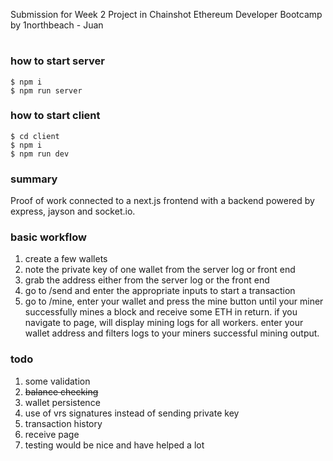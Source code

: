Submission for Week 2 Project in Chainshot Ethereum Developer Bootcamp by 1northbeach - Juan

#

### how to start server

```
$ npm i
$ npm run server
```

### how to start client

```
$ cd client
$ npm i
$ npm run dev
```

### summary

Proof of work connected to a next.js frontend with a backend powered by express, jayson and socket.io.

### basic workflow

1. create a few wallets
2. note the private key of one wallet from the server log or front end
3. grab the address either from the server log or the front end
4. go to /send and enter the appropriate inputs to start a transaction
5. go to /mine, enter your wallet and press the mine button until your miner successfully mines a block and receive some ETH in return. if you navigate to page, will display mining logs for all workers. enter your wallet address and filters logs to your miners successful mining output.

### todo

1. some validation
2. ~~balance checking~~
3. wallet persistence
4. use of vrs signatures instead of sending private key
5. transaction history
6. receive page
7. testing would be nice and have helped a lot
